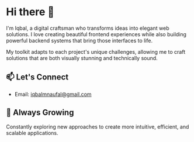 # Hi there 👋

I'm Iqbal, a digital craftsman who transforms ideas into elegant web solutions. I love creating beautiful frontend experiences while also building powerful backend systems that bring those interfaces to life.

My toolkit adapts to each project's unique challenges, allowing me to craft solutions that are both visually stunning and technically sound.

## 📫 Let's Connect
- Email: iqbalmnaufal@gmail.com

## 🌱 Always Growing
Constantly exploring new approaches to create more intuitive, efficient, and scalable applications.
